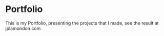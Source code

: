 # Portfolio
This is my Portfolio, presenting the projects that I made, see the result at jplamondon.com
